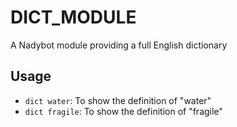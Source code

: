 # DICT_MODULE

A Nadybot module providing a full English dictionary

## Usage

* `dict water`: To show the definition of "water"
* `dict fragile`: To show the definition of "fragile"
